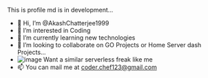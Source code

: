 This is profile md is in development...

- 👋 Hi, I’m @AkashChatterjee1999
- 👀 I’m interested in Coding 
- 🌱 I’m currently learning new technologies
- 💞️ I’m looking to collaborate on GO Projects or Home Server dash Projects...
- ![image](https://user-images.githubusercontent.com/50944149/129074113-b07e5d54-1881-4e71-8094-ed466cc07739.png) Want a similar serverless freak like me
- 📫 You can mail me at coder.chef123@gmail.com

<!---
AkashChatterjee1999/AkashChatterjee1999 is a ✨ special ✨ repository because its `README.md` (this file) appears on your GitHub profile.
You can click the Preview link to take a look at your changes.
--->
